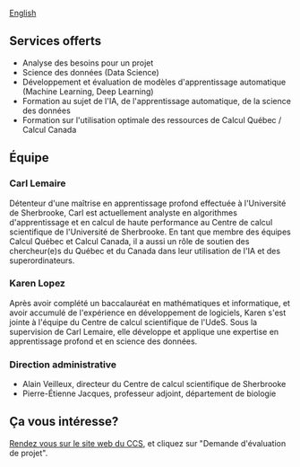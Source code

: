 [English](/english.html)

## Services offerts

* Analyse des besoins pour un projet
* Science des données (Data Science)
* Développement et évaluation de modèles d'apprentissage automatique (Machine Learning, Deep Learning)
* Formation au sujet de l'IA, de l'apprentissage automatique, de la science des données
* Formation sur l'utilisation optimale des ressources de Calcul Québec / Calcul Canada

## Équipe

### Carl Lemaire

Détenteur d'une maîtrise en apprentissage profond effectuée à l'Université de Sherbrooke, Carl est actuellement analyste en algorithmes d'apprentissage et en calcul de haute performance au Centre de calcul scientifique de l'Université de Sherbrooke. En tant que membre des équipes Calcul Québec et Calcul Canada, il a aussi un rôle de soutien des chercheur(e)s du Québec et du Canada dans leur utilisation de l'IA et des superordinateurs.

### Karen Lopez

Après avoir complété un baccalauréat en mathématiques et informatique, et avoir accumulé de l'expérience en développement de logiciels, Karen s'est jointe à l'équipe du Centre de calcul scientifique de l'UdeS. Sous la supervision de Carl Lemaire, elle développe et applique une expertise en apprentissage profond et en science des données.

### Direction administrative

* Alain Veilleux, directeur du Centre de calcul scientifique de Sherbrooke
* Pierre-Étienne Jacques, professeur adjoint, département de biologie

## Ça vous intéresse?

[Rendez vous sur le site web du CCS](https://www.ccs.usherbrooke.ca/), et cliquez sur "Demande d'évaluation de projet".



